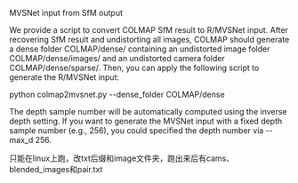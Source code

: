 MVSNet input from SfM output

We provide a script to convert COLMAP SfM result to R/MVSNet input. After recovering SfM result and undistorting all images, COLMAP should generate a dense folder COLMAP/dense/ containing an undistorted image folder COLMAP/dense/images/ and an undistorted camera folder COLMAP/dense/sparse/. Then, you can apply the following script to generate the R/MVSNet input:

python colmap2mvsnet.py --dense_folder COLMAP/dense

The depth sample number will be automatically computed using the inverse depth setting. If you want to generate the MVSNet input with a fixed depth sample number (e.g., 256), you could specified the depth number via --max_d 256.

只能在linux上跑，改txt后缀和image文件夹，跑出来后有cams、blended_images和pair.txt
